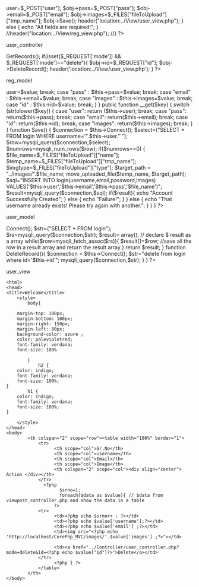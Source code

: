 <?php
include_once("../Model/reg_model.php");
$obj=new Registration();
if(isset($_POST["submit"])){ 
	
		$obj->user=$_POST["user"];
		$obj->pass=$_POST["pass"];
		$obj->email=$_POST["email"];
		$obj->images=$_FILES["fileToUpload"]["tmp_name"];
		$obj->Save();
  		header("location:../View/user_view.php");
		
	}
    else {  
       echo "All fields are required!";  
   	} 
  //header("location:../View/reg_view.php");
//}
?>
user_controller
<?php
	include_once("../Model/user_model.php");
	$obj=new ViewUser();
	$data = $obj->GetRecords();
	
	if(isset($_REQUEST['mode']) && $_REQUEST['mode']=="delete"){
    	$obj->id=$_REQUEST["id"];
		$obj->DeleteRecord();
		header('location:../View/user_view.php');
	}
?>

reg_model
<?php 
include_once('dbconnection.php');
class Registration extends DbConnect{
	private $user , $pass , $email,  $images, $id;
	public  function __set($key, $value)
	 {
	 	switch(strtolower($key))
		{
			case "user" :
					$this->user=$value;
					break;
			case "pass" :
					$this->pass=$value;
					break;
			case "email" :
					$this->email=$value;
					break;
			case "images" :
					$this->images=$value;
					break;
			case "id" :
					$this->id=$value;
					break;					
		}
	}
	public function __get($key)
	{
		switch (strtolower($key))
		{
			case "user":
				return ($this->user);
				break;
			case "pass":
				return($this->pass);
				break;
			case "email":
				return($this->email);
				break;
			case "id":
				return($this->id);
				break;
			case "images":
				return($this->images);
				break;			
		}
	}
	function Save()
	{
		$connection = $this->Connect();
		$select=("SELECT * FROM login WHERE username='".$this->user."'");
     	$row=mysqli_query($connection,$select);
        $numrows=mysqli_num_rows($row);  
        if($numrows==0)  { 
	    $file_name=$_FILES["fileToUpload"]["name"];
	    $temp_name=$_FILES["fileToUpload"]["tmp_name"];
	    $imgtype=$_FILES["fileToUpload"]["type"];
	    $target_path = "../images/".$file_name;
		move_uploaded_file($temp_name, $target_path);
		 
        	$sql="INSERT INTO login(username,email,password,images) VALUES('$this->user','$this->email','$this->pass','$file_name')";    
       	    $result=mysqli_query($connection,$sql);  
              if($result){  
        		echo "Account Successfully Created";  
       		  } else {  
       			 echo "Failure!";  
        		}  
      
        } else {  
        echo "That username already exists! Please try again with another.";  
        }      
	}
}
?>
user_model
<?php 
include_once('reg_model.php');
class ViewUser extends Registration{
	function GetRecords()
	{
		$connection = $this->Connect();
		$str=("SELECT * FROM login");
		$rs=mysqli_query($connection,$str);
		$result= array(); // declare $ result as a array 
	    while($row=mysqli_fetch_assoc($rs)){
		$result[]=$row;  //save all the row in a result array and return the result array
		}
		return $result;
	}
	function DeleteRecord(){
		$connection = $this->Connect();
		$str="delete from login where id='$this->id'";
		mysqli_query($connection,$str);
	
	}
}
?>

user_view
<?php
    include_once("../Controller/user_controller.php");

?>
<!doctype html>  
    <html>  
    <head>  
    <title>Welcome</title>  
        <style>   
            body{  
                  
        margin-top: 100px;  
        margin-bottom: 100px;  
        margin-right: 150px;  
        margin-left: 80px;  
        background-color: azure ;  
        color: palevioletred;  
        font-family: verdana;  
        font-size: 100%  
          
            }  
                h2 {  
        color: indigo;  
        font-family: verdana;  
        font-size: 100%;  
    }  
            h1 {  
        color: indigo;  
        font-family: verdana;  
        font-size: 100%;  
    }  
             
        </style>  
    </head>  
    <body>   
            <th colspan="2" scope="row"><table width="100%" border="1">
                <tr>
                      <th scope="col">Sr.No</th>
                      <th scope="col">username</th>
                      <th scope="col">Email</th>
                      <th scope="col">Image</th>
                      <th colspan="2" scope="col"><div align="center"> Action </div></th>
                </tr>
                  <?php 
                        $srno=1;
                        foreach($data as $value){ // $data from viewpost_controller.php and show the data in a table
                      ?>
                <tr>
                      <td><?php echo $srno++ ; ?></td>
                      <td><?php echo $value['username'];?></td>
                      <td><?php echo $value['email'] ;?></td>
                      <td><img src="<?php echo 'http://localhost/CorePhp_MVC/images/'.$value['images'] ;?>"></td>

                      <td><a href="../Controller/user_controller.php?mode=delete&id=<?php echo $value["id"]?>">Delete</a></td>
                </tr>
                      <?php } ?>
                </table>
            </th>
    </body>  
</html>  
  
